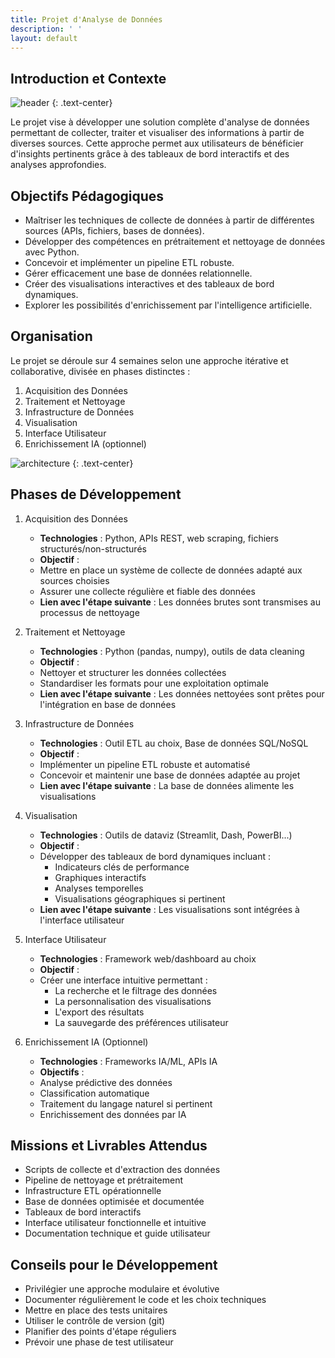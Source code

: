 ```yaml
---
title: Projet d'Analyse de Données
description: ' '
layout: default
---
```


## Introduction et Contexte

![header](assets/image/header.jpg)
{: .text-center}

Le projet vise à développer une solution complète d'analyse de données permettant de collecter, traiter et visualiser des informations à partir de diverses sources. Cette approche permet aux utilisateurs de bénéficier d'insights pertinents grâce à des tableaux de bord interactifs et des analyses approfondies.

## Objectifs Pédagogiques

- Maîtriser les techniques de collecte de données à partir de différentes sources (APIs, fichiers, bases de données).
- Développer des compétences en prétraitement et nettoyage de données avec Python.
- Concevoir et implémenter un pipeline ETL robuste.
- Gérer efficacement une base de données relationnelle.
- Créer des visualisations interactives et des tableaux de bord dynamiques.
- Explorer les possibilités d'enrichissement par l'intelligence artificielle.

## Organisation

Le projet se déroule sur 4 semaines selon une approche itérative et collaborative, divisée en phases distinctes :

1. Acquisition des Données
2. Traitement et Nettoyage
3. Infrastructure de Données
4. Visualisation
5. Interface Utilisateur
6. Enrichissement IA (optionnel)

![architecture](assets/image/architecture.PNG)
{: .text-center}

## Phases de Développement

1. Acquisition des Données

    - **Technologies** : Python, APIs REST, web scraping, fichiers structurés/non-structurés
    - **Objectif** :
    - Mettre en place un système de collecte de données adapté aux sources choisies
    - Assurer une collecte régulière et fiable des données
    - **Lien avec l'étape suivante** : Les données brutes sont transmises au processus de nettoyage

2. Traitement et Nettoyage

    - **Technologies** : Python (pandas, numpy), outils de data cleaning
    - **Objectif** :
    - Nettoyer et structurer les données collectées
    - Standardiser les formats pour une exploitation optimale
    - **Lien avec l'étape suivante** : Les données nettoyées sont prêtes pour l'intégration en base de données

3. Infrastructure de Données

    - **Technologies** : Outil ETL au choix, Base de données SQL/NoSQL
    - **Objectif** :
    - Implémenter un pipeline ETL robuste et automatisé
    - Concevoir et maintenir une base de données adaptée au projet
    - **Lien avec l'étape suivante** : La base de données alimente les visualisations

4. Visualisation

    - **Technologies** : Outils de dataviz (Streamlit, Dash, PowerBI...)
    - **Objectif** :
    - Développer des tableaux de bord dynamiques incluant :
        - Indicateurs clés de performance
        - Graphiques interactifs
        - Analyses temporelles
        - Visualisations géographiques si pertinent
    - **Lien avec l'étape suivante** : Les visualisations sont intégrées à l'interface utilisateur

5. Interface Utilisateur

    - **Technologies** : Framework web/dashboard au choix
    - **Objectif** :
    - Créer une interface intuitive permettant :
        - La recherche et le filtrage des données
        - La personnalisation des visualisations
        - L'export des résultats
        - La sauvegarde des préférences utilisateur

6. Enrichissement IA (Optionnel)

    - **Technologies** : Frameworks IA/ML, APIs IA
    - **Objectifs** :
    - Analyse prédictive des données
    - Classification automatique
    - Traitement du langage naturel si pertinent
    - Enrichissement des données par IA

## Missions et Livrables Attendus

- Scripts de collecte et d'extraction des données
- Pipeline de nettoyage et prétraitement
- Infrastructure ETL opérationnelle
- Base de données optimisée et documentée
- Tableaux de bord interactifs
- Interface utilisateur fonctionnelle et intuitive
- Documentation technique et guide utilisateur

## Conseils pour le Développement

- Privilégier une approche modulaire et évolutive
- Documenter régulièrement le code et les choix techniques
- Mettre en place des tests unitaires
- Utiliser le contrôle de version (git)
- Planifier des points d'étape réguliers
- Prévoir une phase de test utilisateur
